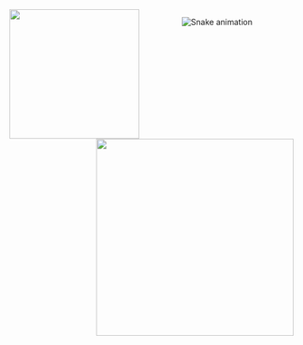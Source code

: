 <div align="top">
<a href="https://github.com/anuraghazra/github-readme-stats">
<img align="left" height="230" src="https://github-readme-stats.vercel.app/api?username=Marcos-Auguusto&show_icons=true&title_color=C3D1D9&text_color=7A8490&icon_color=3572A5&bg_color=0D1117&hide_border=true&locale=pt-br">
</a>
<img align="right" width="350" src="https://github-readme-stats.vercel.app/api/top-langs/?username=Marcos-Auguusto&title_color=C3D1D9&text_color=7A8490&bg_color=0D1117&hide_border=true&locale=pt-br">
</div>
<div align="center">

  ![Snake animation](https://github.com/Marcos-Auguusto/Marcos-Auguusto/blob/output/github-contribution-grid-snake.svg)

</div>


